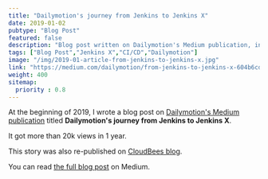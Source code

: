 ```yaml
---
title: "Dailymotion's journey from Jenkins to Jenkins X"
date: 2019-01-02
pubtype: "Blog Post"
featured: false
description: "Blog post written on Dailymotion's Medium publication, in which I shared our journey from Jenkins to Jenkins X: why Jenkins X, feedbacks on our initial POC, and our migration."
tags: ["Blog Post","Jenkins X","CI/CD","Dailymotion"]
image: "/img/2019-01-article-from-jenkins-to-jenkins-x.jpg"
link: "https://medium.com/dailymotion/from-jenkins-to-jenkins-x-604b6cde0ce3"
weight: 400
sitemap:
  priority : 0.8
---
```


At the beginning of 2019, I wrote a blog post on [Dailymotion's Medium publication](https://medium.com/dailymotion) titled **Dailymotion's journey from Jenkins to Jenkins X**.

It got more than 20k views in 1 year.

This story was also re-published on [CloudBees blog](https://www.cloudbees.com/blog/jenkins-to-jenkins-x).

You can read [the full blog post](https://medium.com/dailymotion/from-jenkins-to-jenkins-x-604b6cde0ce3) on Medium.
